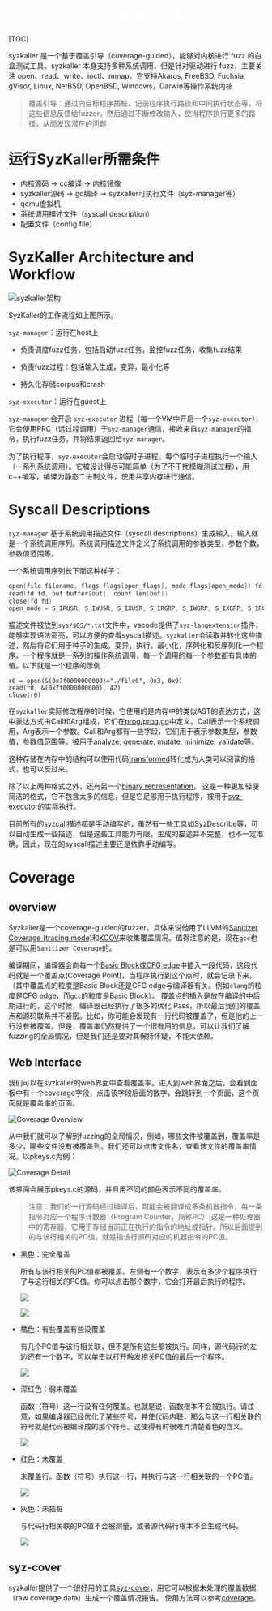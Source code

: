 <h1 style="display: flex; justify-content: center; align-items: center; font-size: 30px; font-weight: bold; color: #fff; margin-bottom: 20px;">Syzkaller 介绍</h1>

[TOC]

syzkaller 是一个基于覆盖引导（coverage-guided），能够对内核进行 fuzz 的白盒测试工具。syzkaller 本身支持多种系统调用，但是针对驱动进行 fuzz，主要关注 open、read、write、ioctl、mmap。它支持Akaros, FreeBSD, Fuchsia, gVisor, Linux, NetBSD, OpenBSD, Windows，Darwin等操作系统内核

> 覆盖引导：通过向目标程序插桩，记录程序执行路径和中间执行状态等，将这些信息反馈给fuzzer，然后通过不断修改输入，使得程序执行更多的路径，从而发现潜在的问题


# 运行SyzKaller所需条件

- 内核源码 -> cc编译 -> 内核镜像
- syzkaller源码 -> go编译 -> syzkaller可执行文件（syz-manager等）
- qemu虚拟机
- 系统调用描述文件（syscall description）
- 配置文件（config file）

# SyzKaller Architecture and Workflow

![syzkaller架构](images/1-workflow-of-syzkaller.png)

SyzKaller的工作流程如上图所示。

`syz-manager`：运行在host上 

- 负责调度fuzz任务，包括启动fuzz任务，监控fuzz任务，收集fuzz结果

- 负责fuzz过程：包括输入生成，变异，最小化等

- 持久化存储corpus和crash

`syz-executor`：运行在guest上 

`syz-manager` 会开启 `syz-executor` 进程（每一个VM中开启一个`syz-executor`），它会使用PRC（远过程调用）于`syz-manager`通信，接收来自`syz-manager`的指令，执行fuzz任务，并将结果返回给`syz-manager`。

为了执行程序，`syz-executor`会启动临时子进程。每个临时子进程执行一个输入（一系列系统调用）。它被设计得尽可能简单（为了不干扰模糊测试过程），用c++编写，编译为静态二进制文件，使用共享内存进行通信。

# Syscall Descriptions

`syz-manager` 基于系统调用描述文件（syscall descriptions）生成输入，输入就是一个系统调用序列。系统调用描述文件定义了系统调用的参数类型，参数个数，参数值范围等。

一个系统调用序列长下面这种样子：
```c
open(file filename, flags flags[open_flags], mode flags[open_mode]) fd
read(fd fd, buf buffer[out], count len[buf])
close(fd fd)
open_mode = S_IRUSR, S_IWUSR, S_IXUSR, S_IRGRP, S_IWGRP, S_IXGRP, S_IROTH, S_IWOTH, S_IXOTH
```

描述文件被放到`sys/$OS/*.txt`文件中，vscode提供了`syz-langextension`插件，能够实现语法高亮，可以方便的查看syscall描述。`syzkaller`会读取并转化这些描述，然后将它们用于种子的生成，变异，执行，最小化，序列化和反序列化一个程序。一个程序就是一系列的操作系统调用，每一个调用的每一个参数都有具体的值。以下就是一个程序的示例：

```
r0 = open(&(0x7f0000000000)="./file0", 0x3, 0x9)
read(r0, &(0x7f0000000000), 42)
close(r0)
```

在`syzkaller`实际修改程序的时候，它使用的是内存中的类似AST的表达方式，这中表达方式由Call和Arg组成，它们在[prog/prog.go](/fuzzer/syzkaller/src/prog/prog.go)中定义。Call表示一个系统调用，Arg表示一个参数。Call和Arg都有一些字段，它们用于表示参数类型，参数值，参数值范围等。被用于[analyze](/fuzzer/syzkaller/src/prog/analysis.go), [generate](/fuzzer/syzkaller/src/prog/rand.go), [mutate](/fuzzer/syzkaller/src/prog/mutation.go),
[minimize](/fuzzer/syzkaller/src/prog/minimization.go), [validate](/fuzzer/syzkaller/syzkaller/prog/validation.go)等。

这种存储在内存中的结构可以使用代码[transformed](/fuzzer/syzkaller/src/prog/encoding.go)转化成为人类可以阅读的格式，也可以反过来。

除了以上两种格式之外，还有另一个[binary representation](/fuzzer/syzkaller/src/prog/decodeexec.go)， 这是一种更加轻便简洁的格式，它不包含太多的信息，但是它足够用于执行程序，被用于[syz-executor](/fuzzer/syzkaller/src/executor/executor.cc)的实际执行。

目前所有的syzcall描述都是手动编写的，虽然有一些工具如SyzDescribe等，可以自动生成一些描述，但是这些工具能力有限，生成的描述并不完整，也不一定准确。因此，现在的syscall描述主要还是依靠手动编写。

# Coverage

## overview

Syzkaller是一个coverage-guided的fuzzer。具体来说他用了LLVM的[Sanitizer Coverage (tracing mode)](https://clang.llvm.org/docs/SanitizerCoverage.html#tracing-pcs)和[KCOV](https://www.kernel.org/doc/html/latest/dev-tools/kcov.html)来收集覆盖情况。值得注意的是，现在`gcc`也是可以用`Sanitizer Coverage`的。

编译期间，编译器会向每一个[Basic Block](https://en.wikipedia.org/wiki/Basic_block)或[CFG edge](https://en.wikipedia.org/wiki/Control-flow_graph)中插入一段代码，这段代码就是一个覆盖点(Coverage Point)，当程序执行到这个点时，就会记录下来。（其中覆盖点的粒度是Basic Block还是CFG edge与编译器有关。例如`clang`的粒度是CFG edge，而`gcc`的粒度是Basic Block）。
覆盖点的插入是放在编译的中后期进行的，这个时候，编译器已经执行了很多的优化 Pass，所以最后我们的覆盖点和源码联系并不紧密。比如，你可能会发现有一行代码被覆盖了，但是他的上一行没有被覆盖。但是，覆盖率仍然提供了一个很有用的信息，可以让我们了解fuzzing的全局情况，但是我们还是要对其保持怀疑，不能太依赖。

## Web Interface

我们可以在syzkaller的web界面中查看覆盖率。进入到web界面之后，会看到面板中有一个coverage字段，点击该字段后面的数字，会跳转到一个页面，这个页面就是覆盖率的页面。

![Coverage Overview](./images/2-coverage-overview.png)

从中我们就可以了解到fuzzing的全局情况，例如，哪些文件被覆盖到，覆盖率是多少，哪些文件没有被覆盖到。我们还可以点击文件名，查看该文件的覆盖率情况。以pkeys.c为例：

![Coverage Detail](./images/3-pkeys-coverage-detail.png)

该界面会展示pkeys.c的源码，并且用不同的颜色表示不同的覆盖率。

> 注意：我们的一行源码经过编译后，可能会被翻译成多条机器指令，每一条指令对应一个程序计数器（Program Counter，简称PC）,这是一种处理器中的寄存器，它用于存储当前正在执行的指令的地址或指针。所以后面提到的与该行相关的PC值，就是指该行源码对应的机器指令的PC值。

- 黑色：完全覆盖
   
   所有与该行相关的PC值都被覆盖。左侧有一个数字，表示有多少个程序执行了与这行相关的PC值。你可以点击那个数字，它会打开最后执行的程序。

   ![](./images/4-coverage-program.png)

   ![](./images/5-coverage_covered.png)

- 橘色：有些覆盖有些没覆盖

    有几个PC值与该行相关联，但不是所有这些都被执行。同样，源代码行的左边还有一个数字，可以单击以打开触发相关PC值的最后一个程序。

    ![](./images/6-coverage_both.png)

- 深红色：弱未覆盖

    函数（符号）这一行没有任何覆盖。也就是说，函数根本不会被执行。请注意，如果编译器已经优化了某些符号，并使代码内联，那么与这一行相关联的符号就是代码被编译成的那个符号。这使得有时很难弄清楚着色的含义。

    ![](./images/7-coverage_weak-uncovered.png)

- 红色：未覆盖
  
    未覆盖行。函数（符号）执行这一行，并执行与这一行相关联的一个PC值。

    ![](./images/8-coverage_uncovered.png)

- 灰色：未插桩
  
    与代码行相关联的PC值不会被测量，或者源代码行根本不会生成代码。

    ![](./images/9-coverage_not_instrumented.png)

## syz-cover

syzkaller提供了一个很好用的工具[syz-cover](/fuzzer/syzkaller/src/tools/syz-cover/syz-cover.go)，用它可以根据未处理的覆盖数据（raw coverage data）生成一个覆盖情况报告。
使用方法可以参考[coverage](/fuzzer/syzkaller/src/docs/coverage.md)。
